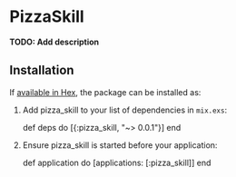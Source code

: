 # PizzaSkill

**TODO: Add description**

## Installation

If [available in Hex](https://hex.pm/docs/publish), the package can be installed as:

  1. Add pizza_skill to your list of dependencies in `mix.exs`:

        def deps do
          [{:pizza_skill, "~> 0.0.1"}]
        end

  2. Ensure pizza_skill is started before your application:

        def application do
          [applications: [:pizza_skill]]
        end

